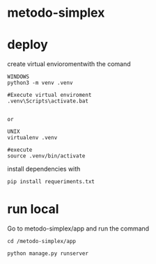# metodo-simplex

# deploy 

  create virtual envioromentwith the comand

    WINDOWS
    python3 -m venv .venv
    
    #Execute virtual enviroment
    .venv\Scripts\activate.bat
    
    
    or

    UNIX
    virtualenv .venv 

    #execute
    source .venv/bin/activate

install dependencies with 
  
    pip install requeriments.txt

# run local

  Go to metodo-simplex/app   and run the command

    cd /metodo-simplex/app
  
    python manage.py runserver
